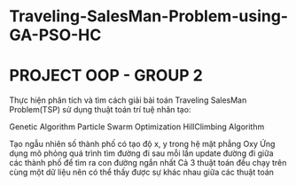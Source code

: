 # Traveling-SalesMan-Problem-using-GA-PSO-HC

# PROJECT OOP - GROUP 2

Thực hiện phân tích và tìm cách giải bài toán Traveling SalesMan Problem(TSP) sử dụng thuật toán trí tuệ nhân tạo:

Genetic Algorithm
Particle Swarm Optimization
HillClimbing Algorithm

Tạo ngẫu nhiên số thành phố có tạo độ x, y trong hệ mặt phẳng Oxy
Ứng dụng mô phỏng quá trình tìm đường đi sau mỗi lần update đường đi giữa các thành phố để tìm ra con đường ngắn nhất
Cả 3 thuật toán đều chạy trên cùng một dữ liệu nên có thể thấy được sự khác nhau giữa các thuật toán
